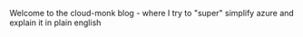 Welcome to the cloud-monk blog - where I try to "super" simplify azure and explain it in plain english